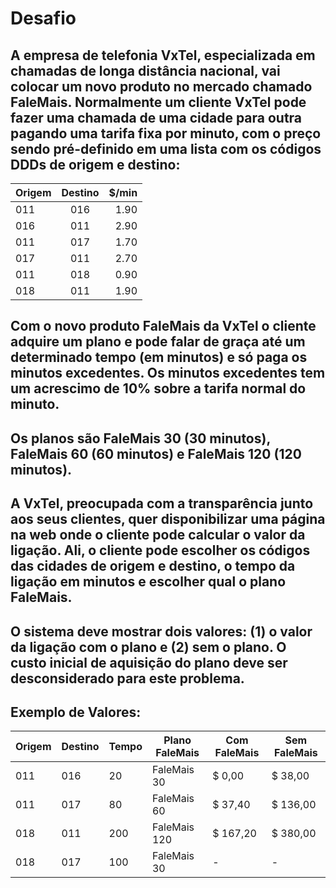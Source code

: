 # Desafio

## A empresa de telefonia VxTel, especializada em chamadas de longa distância nacional, vai colocar um novo produto no mercado chamado FaleMais. Normalmente um cliente VxTel pode fazer uma chamada de uma cidade para outra pagando uma **tarifa fixa por minuto**, com o preço sendo pré-definido em uma lista com os códigos DDDs de origem e destino:

|Origem | Destino | $/min |
| ----- |:-------------:| -----:|
|011 | 016 | 1.90 |
|016 | 011 | 2.90 |
|011 | 017 | 1.70 |
|017 | 011 | 2.70 |
|011 | 018 | 0.90 |
|018 | 011 | 1.90 |

## Com o novo produto FaleMais da VxTel o cliente adquire um plano e **pode falar de graça até um determinado tempo (em minutos) e só paga os minutos excedentes**. Os minutos excedentes tem um acrescimo de 10% sobre a tarifa normal do minuto.

## Os planos são FaleMais 30 (30 minutos), FaleMais 60 (60 minutos) e FaleMais 120 (120 minutos).

## A VxTel, preocupada com a transparência junto aos seus clientes, quer disponibilizar uma página na web onde o cliente pode calcular o valor da ligação. Ali, o cliente pode escolher os códigos das cidades de origem e destino, o tempo da ligação em minutos e escolher qual o plano FaleMais. 

## O sistema deve mostrar dois valores: (1) o valor da ligação com o plano e (2) sem o plano. O custo inicial de aquisição do plano deve ser desconsiderado para este problema. 

## Exemplo de Valores:

Origem | Destino | Tempo | Plano FaleMais | Com FaleMais | Sem FaleMais |
| ----- | ----- | ----- | ----- | ----- | ----- |
|011 | 016 | 20 | FaleMais 30 | $ 0,00 | $ 38,00 |
|011 | 017 | 80 | FaleMais 60 | $ 37,40 | $ 136,00 |
|018 | 011 | 200 | FaleMais 120 | $ 167,20 | $ 380,00 |
|018 | 017 | 100 | FaleMais 30 | - | - |